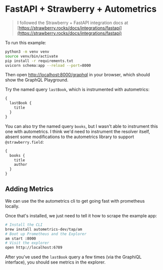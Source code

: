 # FastAPI + Strawberry + Autometrics

> I followed the Strawberry + FastAPI integration docs at [https://strawberry.rocks/docs/integrations/fastapi](https://strawberry.rocks/docs/integrations/fastapi)

To run this example:

```bash
python3 -m venv venv
source venv/bin/activate
pip install -r requirements.txt
uvicorn schema:app --reload --port=8000
```

Then open [http://localhost:8000/graphql](http://localhost:8000/graphql) in your browser, which should show the GraphQL Playground.

Try the named query `lastBook`, which is instrumented with autometrics:

```graphql
{
  lastBook {
    title
  }
}
```

You can also try the named query `books`, but I wasn't able to instrument this one with autometrics. I think we'd need to instrument the resolver itself, absent some modifications to the autometrics library to support `@strawberry.field`:



```graphql
{
  books {
    title
    author
  }
}
```

## Adding Metrics

We can use the the autometrics cli to get going fast with prometheus locally.

Once that's installed, we just need to tell it how to scrape the example app:

```bash
# Install the CLI
brew install autometrics-dev/tap/am
# Boot up Prometheus and the Explorer
am start :8000
# Visit the explorer
open http://localhost:6789
```

After you've used the `lastBook` query a few times (via the GraphiQL interface), you should see metrics in the explorer.